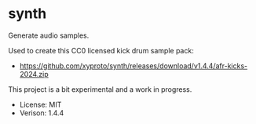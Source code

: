 # synth

Generate audio samples.

Used to create this CC0 licensed kick drum sample pack:

* https://github.com/xyproto/synth/releases/download/v1.4.4/afr-kicks-2024.zip

This project is a bit experimental and a work in progress.

* License: MIT
* Verison: 1.4.4

